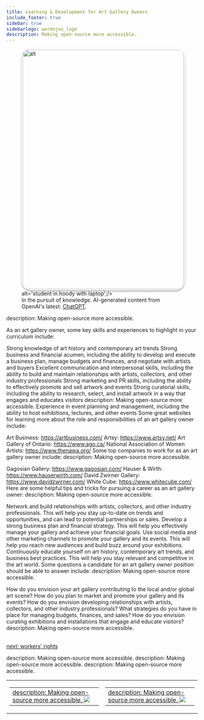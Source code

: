 ```yaml
---
title: Learning & Development for Art Gallery Owners
include_footer: true
sidebar: true
sidebarlogo: wordojos_logo
description: Making open-source more accessible.
---
```

<figure>
    <img src='/uploads/curriculum.jpg' style="width: 100%;height: 630px;padding: 3px; box-shadow: 0 3px 5px rgba(0,0,0,.3);border-radius: 25px;overflow: hidden;border: none;" align="middle"; alt='alt';/> alt='student in hoody with laptop';/>
    <figcaption>In the pursuit of knowledge.  AI-generated content from OpenAI's latest: <a href="https://openai.com/blog/chatgpt/" >ChatGPT</a>.</figcaption>
</figure>
description: Making open-source more accessible.
<p>
As an art gallery owner, some key skills and experiences to highlight in your curriculum include:

Strong knowledge of art history and contemporary art trends
Strong business and financial acumen, including the ability to develop and execute a business plan, manage budgets and finances, and negotiate with artists and buyers
Excellent communication and interpersonal skills, including the ability to build and maintain relationships with artists, collectors, and other industry professionals
Strong marketing and PR skills, including the ability to effectively promote and sell artwork and events
Strong curatorial skills, including the ability to research, select, and install artwork in a way that engages and educates visitors
description: Making open-source more accessible.
Experience in event planning and management, including the ability to host exhibitions, lectures, and other events
Some great websites for learning more about the role and responsibilities of an art gallery owner include:

Art Business: https://artbusiness.com/
Artsy: https://www.artsy.net/
Art Gallery of Ontario: https://www.ago.ca/
National Association of Women Artists: https://www.thenawa.org/
Some top companies to work for as an art gallery owner include:
description: Making open-source more accessible.

Gagosian Gallery: https://www.gagosian.com/
Hauser & Wirth: https://www.hauserwirth.com/
David Zwirner Gallery: https://www.davidzwirner.com/
White Cube: https://www.whitecube.com/
Here are some helpful tips and tricks for pursuing a career as an art gallery owner:
description: Making open-source more accessible.

Network and build relationships with artists, collectors, and other industry professionals. This will help you stay up-to-date on trends and opportunities, and can lead to potential partnerships or sales.
Develop a strong business plan and financial strategy. This will help you effectively manage your gallery and achieve your financial goals.
Use social media and other marketing channels to promote your gallery and its events. This will help you reach new audiences and build buzz around your exhibitions.
Continuously educate yourself on art history, contemporary art trends, and business best practices. This will help you stay relevant and competitive in the art world.
Some questions a candidate for an art gallery owner position should be able to answer include:
description: Making open-source more accessible.

How do you envision your art gallery contributing to the local and/or global art scene?
How do you plan to market and promote your gallery and its events?
How do you envision developing relationships with artists, collectors, and other industry professionals?
What strategies do you have in place for managing budgets, finances, and sales?
How do you envision curating exhibitions and installations that engage and educate visitors?
description: Making open-source more accessible.

<br>
<a href="https://workdojos.com/artgalleries/rights">next: workers' rights</a>
</p>
<table border="0" cellpadding="0" cellspacing="0" width="600" id="templateColumns">
    <tr>
description: Making open-source more accessible.
        <td align="center" valign="top" width="50%" class="templateColumnContainer">
            <table border="0" cellpadding="10" cellspacing="0" height="100%" width="100px">
                <tr>
                    <td class="leftColumnContent">
                      <a href="https://artgalleries.workdojos.com">
description: Making open-source more accessible.
                        <img src="/uploads/dash.png" class="columnImage" />
                    </td>
                </tr>
            </table>
        </td>
description: Making open-source more accessible.
        <td align="center" valign="top" width="50%" class="templateColumnContainer">
            <table border="0" cellpadding="10" cellspacing="0" height="100%" width="100px">
                <tr>
                    <td class="rightColumnContent">
                      <a href="https://explorers.workdojos.com">
description: Making open-source more accessible.
                        <img src="/uploads/randomdojo.png" class="columnImage" />
                    </td>
            </table>
        </td>
    </tr>
description: Making open-source more accessible.
</table>
